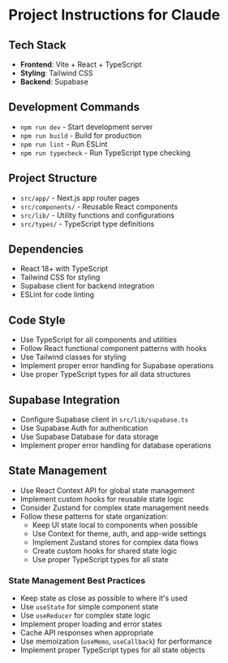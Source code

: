 # Project Instructions for Claude

## Tech Stack

- **Frontend**: Vite + React + TypeScript
- **Styling**: Tailwind CSS
- **Backend**: Supabase

## Development Commands

- `npm run dev` - Start development server
- `npm run build` - Build for production
- `npm run lint` - Run ESLint
- `npm run typecheck` - Run TypeScript type checking

## Project Structure

- `src/app/` - Next.js app router pages
- `src/components/` - Reusable React components
- `src/lib/` - Utility functions and configurations
- `src/types/` - TypeScript type definitions

## Dependencies

- React 18+ with TypeScript
- Tailwind CSS for styling
- Supabase client for backend integration
- ESLint for code linting

## Code Style

- Use TypeScript for all components and utilities
- Follow React functional component patterns with hooks
- Use Tailwind classes for styling
- Implement proper error handling for Supabase operations
- Use proper TypeScript types for all data structures

## Supabase Integration

- Configure Supabase client in `src/lib/supabase.ts`
- Use Supabase Auth for authentication
- Use Supabase Database for data storage
- Implement proper error handling for database operations

## State Management

- Use React Context API for global state management
- Implement custom hooks for reusable state logic
- Consider Zustand for complex state management needs
- Follow these patterns for state organization:
  - Keep UI state local to components when possible
  - Use Context for theme, auth, and app-wide settings
  - Implement Zustand stores for complex data flows
  - Create custom hooks for shared state logic
  - Use proper TypeScript types for all state

### State Management Best Practices

- Keep state as close as possible to where it's used
- Use `useState` for simple component state
- Use `useReducer` for complex state logic
- Implement proper loading and error states
- Cache API responses when appropriate
- Use memoization (`useMemo`, `useCallback`) for performance
- Implement proper TypeScript types for all state objects
